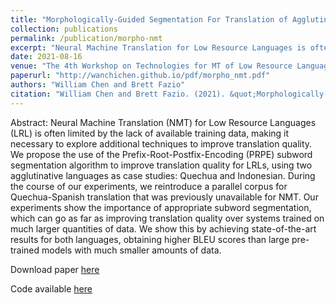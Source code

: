 ```yaml
---
title: "Morphologically-Guided Segmentation For Translation of Agglutinative Low-Resource Languages"
collection: publications
permalink: /publication/morpho-nmt
excerpt: "Neural Machine Translation for Low Resource Languages is often limited by the lack of available training data, making it necessary to explore additional techniques to improve translation quality. We propose the use of the Prefix-Root-Postfix-Encoding (PRPE) subword segmentation algorithm to improve translation quality for LRLs, using two agglutinative languages as case studies: Quechua and Indonesian. We achieve state-of-the-art results for both languages, obtaining higher BLEU scores than large pre-trained models with much smaller amounts of data."
date: 2021-08-16
venue: "The 4th Workshop on Technologies for MT of Low Resource Languages (In Press)"
paperurl: "http://wanchichen.github.io/pdf/morpho_nmt.pdf"
authors: "William Chen and Brett Fazio"
citation: "William Chen and Brett Fazio. (2021). &quot;Morphologically-Guided Segmentation For Translation of Agglutinative Low-Resource Languages.&quot; <i>The 4th Workshop on Technologies for MT of Low Resource Languages</i>."
---
```


Abstract: Neural Machine Translation (NMT) for Low Resource Languages (LRL) is often limited by the lack of available training data, making it necessary to explore additional techniques to improve translation quality. We propose the use of the Prefix-Root-Postfix-Encoding (PRPE) subword segmentation algorithm to improve translation quality for LRLs, using two agglutinative languages as case studies: Quechua and Indonesian. During the course of our experiments, we reintroduce a parallel corpus for Quechua-Spanish translation that was previously unavailable for NMT. Our experiments show the importance of appropriate subword segmentation, which can go as far as improving translation quality over systems trained on much larger quantities of data. We show this by achieving state-of-the-art results for both languages, obtaining higher BLEU scores than large pre-trained models with much smaller amounts of data.

Download paper [here](http://wanchichen.github.io/pdf/morpho_nmt.pdf)

Code available [here](https://github.com/wanchichen/morphological-nmt)
